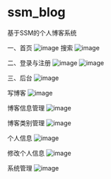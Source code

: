 # ssm_blog
基于SSM的个人博客系统

一、首页
![image](https://user-images.githubusercontent.com/32926995/188898397-e4dfc096-387d-4f0c-86f3-6670bedb59ff.png)
搜索
![image](https://user-images.githubusercontent.com/32926995/188898625-51f835da-8a7e-48da-9930-157c9ac36978.png)


二、登录与注册
![image](https://user-images.githubusercontent.com/32926995/188898840-6073e558-e97a-4935-bb3e-27c7b6b12e25.png)
![image](https://user-images.githubusercontent.com/32926995/188899004-83d592ab-083f-42f9-940a-609d49540140.png)

三、后台
![image](https://user-images.githubusercontent.com/32926995/188899276-e4c1b176-0acc-4cdd-8199-895fe9b529eb.png)

写博客
![image](https://user-images.githubusercontent.com/32926995/188899429-e4ebe045-b392-4723-8383-6e14bddf7df0.png)

博客信息管理
![image](https://user-images.githubusercontent.com/32926995/188899550-09ba5774-6e59-43c3-ae18-8e639a3dedaf.png)

博客类别管理
![image](https://user-images.githubusercontent.com/32926995/188899703-5150522f-b1cf-4ea9-a11d-e55c2145cb69.png)

个人信息
![image](https://user-images.githubusercontent.com/32926995/188899838-d39ef46d-3857-4db0-9c43-650e163db1d7.png)

修改个人信息
![image](https://user-images.githubusercontent.com/32926995/188899989-a2fbb56d-70e1-42ab-a3e4-a440c75f7da8.png)

系统管理
![image](https://user-images.githubusercontent.com/32926995/188900103-3b623482-e23f-4605-b579-499fe5b79d7a.png)
